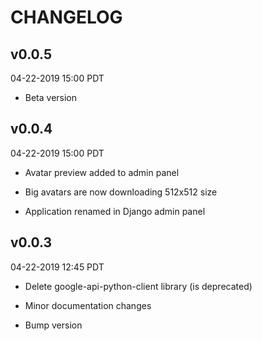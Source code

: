 # CHANGELOG

## v0.0.5

04-22-2019 15:00 PDT

  * Beta version

## v0.0.4

04-22-2019 15:00 PDT

  * Avatar preview added to admin panel

  * Big avatars are now downloading 512x512 size

  * Application renamed in Django admin panel

## v0.0.3

04-22-2019 12:45 PDT

  * Delete google-api-python-client library (is deprecated)

  * Minor documentation changes

  * Bump version
